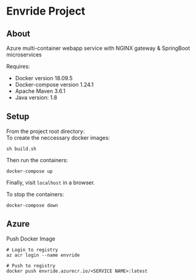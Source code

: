 # Envride Project

## About
Azure multi-container webapp service with NGINX gateway & SpringBoot microservices

Requires:
* Docker version 18.09.5
* Docker-compose version 1.24.1
* Apache Maven 3.6.1
* Java version: 1.8

## Setup
From the project root directory: <br />
To create the neccessary docker images:
```
sh build.sh
```
Then run the containers:
```
docker-compose up
```
Finally, visit `localhost` in a browser.

To stop the containers:
```
docker-compose down
```

## Azure
Push Docker Image
```
# Login to registry
az acr login --name envride 

# Push to registry
docker push envride.azurecr.io/<SERVICE NAME>:latest
```